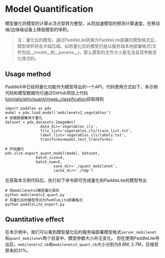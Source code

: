 # Model Quantification

模型量化将模型的计算从浮点型转为整型，从而加速模型的预测计算速度，在移动端/边缘端设备上降低模型的体积。

> 注：量化后的模型，通过PaddleLite转换为PaddleLite部署的模型格式后，模型体积将会大幅压缩。如若量化后的模型仍是以服务端本地部署格式(文件包括__model__和__params__)，那么模型的文件大小是无法呈现参数变化情况的。

## Usage method

PaddleX中已经将量化功能作为模型导出的一个API，代码使用方式如下，本示例代码和模型数据均可通过GitHub项目上代码[tutorials/slim/quant/image_classification](https://github.com/PaddlePaddle/PaddleX/tree/develop/tutorials/slim/quant/image_classification)获取得到
```
import paddlex as pdx
model = pdx.load_model('mobilenetv2_vegetables')
# 加载数据集用于量化
dataset = pdx.datasets.ImageNet(
                data_dir='vegetables_cls',
                file_list='vegetables_cls/train_list.txt',
                label_list='vegetables_cls/labels.txt',
                transforms=model.test_transforms)

# 开始量化
pdx.slim.export_quant_model(model, dataset, 
			  batch_size=4,
			  batch_num=5,
	                  save_dir='./quant_mobilenet', 
	                  cache_dir='./tmp')
```

在获取本示例代码后，执行如下命令即可完成量化和PaddleLite的模型导出
```
# 将mobilenetv2模型量化保存
python mobilenetv2_quant.py
# 将量化后的模型导出为PaddleLite部署格式
python paddlelite_export.py
```

## Quantitative effect

在本示例中，我们可以看到模型量化后的服务端部署模型格式`server_mobilenet`和`quant_mobilenet`两个目录中，模型参数大小并无变化。 但在使用PaddleLite导出后，`mobilenetv2.nb`和`mobilenetv2_quant.nb`大小分别为8.8M, 2.7M，压缩至原来的31%。
